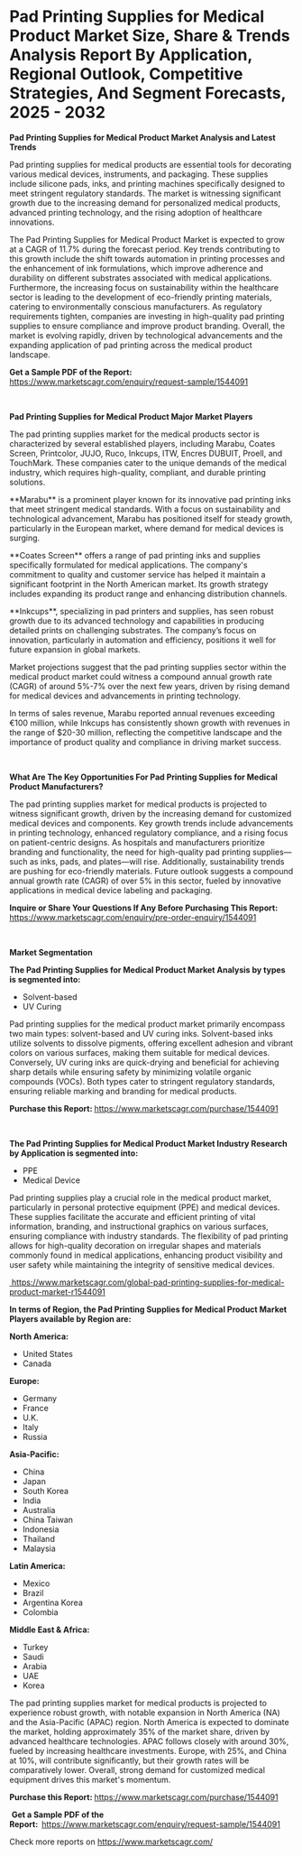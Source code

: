 <p><h1>Pad Printing Supplies for Medical Product Market Size, Share & Trends Analysis Report By Application, Regional Outlook, Competitive Strategies, And Segment Forecasts, 2025 - 2032</h1></p><p><strong>Pad Printing Supplies for Medical Product Market Analysis and Latest Trends</strong></p>
<p><p>Pad printing supplies for medical products are essential tools for decorating various medical devices, instruments, and packaging. These supplies include silicone pads, inks, and printing machines specifically designed to meet stringent regulatory standards. The market is witnessing significant growth due to the increasing demand for personalized medical products, advanced printing technology, and the rising adoption of healthcare innovations. </p><p>The Pad Printing Supplies for Medical Product Market is expected to grow at a CAGR of 11.7% during the forecast period. Key trends contributing to this growth include the shift towards automation in printing processes and the enhancement of ink formulations, which improve adherence and durability on different substrates associated with medical applications. Furthermore, the increasing focus on sustainability within the healthcare sector is leading to the development of eco-friendly printing materials, catering to environmentally conscious manufacturers. As regulatory requirements tighten, companies are investing in high-quality pad printing supplies to ensure compliance and improve product branding. Overall, the market is evolving rapidly, driven by technological advancements and the expanding application of pad printing across the medical product landscape.</p></p>
<p><strong>Get a Sample PDF of the Report:&nbsp;</strong> <a href="https://www.marketscagr.com/enquiry/request-sample/1544091?utm_campaign=3195&utm_medium=2&utm_source=Github&utm_content=ia&utm_term=02042025&utm_id=pad-printing-supplies-for-medical-product">https://www.marketscagr.com/enquiry/request-sample/1544091</a></p>
<p>&nbsp;</p>
<p><strong>Pad Printing Supplies for Medical Product Major Market Players</strong></p>
<p><p>The pad printing supplies market for the medical products sector is characterized by several established players, including Marabu, Coates Screen, Printcolor, JUJO, Ruco, Inkcups, ITW, Encres DUBUIT, Proell, and TouchMark. These companies cater to the unique demands of the medical industry, which requires high-quality, compliant, and durable printing solutions.</p><p>**Marabu** is a prominent player known for its innovative pad printing inks that meet stringent medical standards. With a focus on sustainability and technological advancement, Marabu has positioned itself for steady growth, particularly in the European market, where demand for medical devices is surging.</p><p>**Coates Screen** offers a range of pad printing inks and supplies specifically formulated for medical applications. The company's commitment to quality and customer service has helped it maintain a significant footprint in the North American market. Its growth strategy includes expanding its product range and enhancing distribution channels.</p><p>**Inkcups**, specializing in pad printers and supplies, has seen robust growth due to its advanced technology and capabilities in producing detailed prints on challenging substrates. The company’s focus on innovation, particularly in automation and efficiency, positions it well for future expansion in global markets.</p><p>Market projections suggest that the pad printing supplies sector within the medical product market could witness a compound annual growth rate (CAGR) of around 5%-7% over the next few years, driven by rising demand for medical devices and advancements in printing technology.</p><p>In terms of sales revenue, Marabu reported annual revenues exceeding €100 million, while Inkcups has consistently shown growth with revenues in the range of $20-30 million, reflecting the competitive landscape and the importance of product quality and compliance in driving market success.</p></p>
<p>&nbsp;</p>
<p><strong>What Are The Key Opportunities For Pad Printing Supplies for Medical Product Manufacturers?</strong></p>
<p><p>The pad printing supplies market for medical products is projected to witness significant growth, driven by the increasing demand for customized medical devices and components. Key growth trends include advancements in printing technology, enhanced regulatory compliance, and a rising focus on patient-centric designs. As hospitals and manufacturers prioritize branding and functionality, the need for high-quality pad printing supplies—such as inks, pads, and plates—will rise. Additionally, sustainability trends are pushing for eco-friendly materials. Future outlook suggests a compound annual growth rate (CAGR) of over 5% in this sector, fueled by innovative applications in medical device labeling and packaging.</p></p>
<p><strong>Inquire or Share Your Questions If Any Before Purchasing This Report:</strong> <a href="https://www.marketscagr.com/enquiry/pre-order-enquiry/1544091?utm_campaign=3195&utm_medium=2&utm_source=Github&utm_content=ia&utm_term=02042025&utm_id=pad-printing-supplies-for-medical-product">https://www.marketscagr.com/enquiry/pre-order-enquiry/1544091</a></p>
<p>&nbsp;</p>
<p><strong>Market Segmentation</strong></p>
<p><strong>The Pad Printing Supplies for Medical Product Market Analysis by types is segmented into:</strong></p>
<p><ul><li>Solvent-based</li><li>UV Curing</li></ul></p>
<p><p>Pad printing supplies for the medical product market primarily encompass two main types: solvent-based and UV curing inks. Solvent-based inks utilize solvents to dissolve pigments, offering excellent adhesion and vibrant colors on various surfaces, making them suitable for medical devices. Conversely, UV curing inks are quick-drying and beneficial for achieving sharp details while ensuring safety by minimizing volatile organic compounds (VOCs). Both types cater to stringent regulatory standards, ensuring reliable marking and branding for medical products.</p></p>
<p><strong>Purchase this Report:&nbsp;</strong><a href="https://www.marketscagr.com/purchase/1544091?utm_campaign=3195&utm_medium=2&utm_source=Github&utm_content=ia&utm_term=02042025&utm_id=pad-printing-supplies-for-medical-product">https://www.marketscagr.com/purchase/1544091</a></p>
<p>&nbsp;</p>
<p><strong>The Pad Printing Supplies for Medical Product Market Industry Research by Application is segmented into:</strong></p>
<p><ul><li>PPE</li><li>Medical Device</li></ul></p>
<p><p>Pad printing supplies play a crucial role in the medical product market, particularly in personal protective equipment (PPE) and medical devices. These supplies facilitate the accurate and efficient printing of vital information, branding, and instructional graphics on various surfaces, ensuring compliance with industry standards. The flexibility of pad printing allows for high-quality decoration on irregular shapes and materials commonly found in medical applications, enhancing product visibility and user safety while maintaining the integrity of sensitive medical devices.</p></p>
<p><a href="https://www.marketscagr.com/global-pad-printing-supplies-for-medical-product-market-r1544091?utm_campaign=3195&utm_medium=2&utm_source=Github&utm_content=ia&utm_term=02042025&utm_id=pad-printing-supplies-for-medical-product">&nbsp;https://www.marketscagr.com/global-pad-printing-supplies-for-medical-product-market-r1544091</a></p>
<p><strong>In terms of Region, the Pad Printing Supplies for Medical Product Market Players available by Region are:</strong></p>
<p>
    <p> <strong> North America: </strong>
        <ul>
            <li>United States</li>
            <li>Canada</li>
        </ul>
        </p> 
    <p> <strong> Europe: </strong>
        <ul>
            <li>Germany</li>
            <li>France</li>
            <li>U.K.</li>
            <li>Italy</li>
            <li>Russia</li>
        </ul>
        </p> 
    <p> <strong> Asia-Pacific: </strong>
        <ul>
            <li>China</li>
            <li>Japan</li>
            <li>South Korea</li>
            <li>India</li>
            <li>Australia</li>
            <li>China Taiwan</li>
            <li>Indonesia</li>
            <li>Thailand</li>
            <li>Malaysia</li>
        </ul>
        </p> 
    <p> <strong> Latin America: </strong>
        <ul>
            <li>Mexico</li>
            <li>Brazil</li>
            <li>Argentina Korea</li>
            <li>Colombia</li>
        </ul>
        </p> 
    <p> <strong> Middle East & Africa: </strong>
        <ul>
            <li>Turkey</li>
            <li>Saudi</li>
            <li>Arabia</li>
            <li>UAE</li>
            <li>Korea</li>
        </ul>
    </p>
    </p>
<p><p>The pad printing supplies market for medical products is projected to experience robust growth, with notable expansion in North America (NA) and the Asia-Pacific (APAC) region. North America is expected to dominate the market, holding approximately 35% of the market share, driven by advanced healthcare technologies. APAC follows closely with around 30%, fueled by increasing healthcare investments. Europe, with 25%, and China at 10%, will contribute significantly, but their growth rates will be comparatively lower. Overall, strong demand for customized medical equipment drives this market's momentum.</p></p>
<p><strong>Purchase this Report: </strong><a href="https://www.marketscagr.com/purchase/1544091?utm_campaign=3195&utm_medium=2&utm_source=Github&utm_content=ia&utm_term=02042025&utm_id=pad-printing-supplies-for-medical-product">https://www.marketscagr.com/purchase/1544091</a></p>
<p>&nbsp;<strong>Get a Sample PDF of the Report:&nbsp;&nbsp;</strong><a href="https://www.marketscagr.com/enquiry/request-sample/1544091?utm_campaign=3195&utm_medium=2&utm_source=Github&utm_content=ia&utm_term=02042025&utm_id=pad-printing-supplies-for-medical-product">https://www.marketscagr.com/enquiry/request-sample/1544091</a></p>
<p><strong></strong></p>
<p>Check more reports on <a href="https://www.marketscagr.com/?utm_campaign=3195&utm_medium=2&utm_source=Github&utm_content=ia&utm_term=02042025&utm_id=pad-printing-supplies-for-medical-product">https://www.marketscagr.com/</a></p>